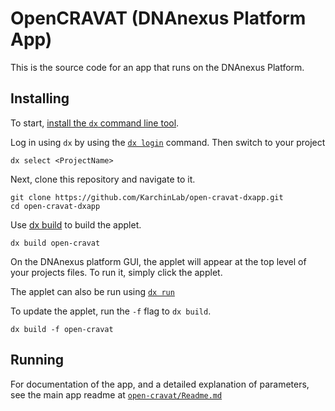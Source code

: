 # OpenCRAVAT (DNAnexus Platform App)

This is the source code for an app that runs on the DNAnexus Platform.

## Installing

To start, [install the `dx` command line tool](https://documentation.dnanexus.com/downloads#installing-the-python-sdk-and-command-line-tools).

Log in using `dx` by using the [`dx login`](https://documentation.dnanexus.com/getting-started/cli-quickstart#step-1-log-in) command. Then switch to your project 
```
dx select <ProjectName>
```

Next, clone this repository and navigate to it.
```
git clone https://github.com/KarchinLab/open-cravat-dxapp.git
cd open-cravat-dxapp
```

Use [dx build](https://documentation.dnanexus.com/user/helpstrings-of-sdk-command-line-utilities#build) to build the applet.

```
dx build open-cravat
```

On the DNAnexus platform GUI, the applet will appear at the top level of your projects files. To run it, simply click the applet.

The applet can also be run using [`dx run`](https://documentation.dnanexus.com/user/helpstrings-of-sdk-command-line-utilities#run)

To update the applet, run the `-f` flag to `dx build`.

```
dx build -f open-cravat
```

## Running

For documentation of the app, and a detailed explanation of parameters, see the main app readme at [`open-cravat/Readme.md`](./open-cravat/Readme.md)
